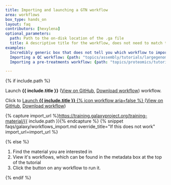 ```yaml
---
title: Importing and launching a GTN workflow
area: workflows
box_type: hands_on
layout: faq
contributors: [hexylena]
optional_parameters:
  path: Path to the on-disk location of the .ga file
  title: A descriptive title for the workflow, does not need to match the workflow file itself
examples:
  Incredibly generic box that does not tell you which workflow to import: {}
  Importing a QC workflow: {path: "topics/assembly/tutorials/largegenome/workflows/Galaxy-Workflow-Data_QC.ga", title:"Galaxy Workflow Data QC" }
  Importing a pre-treatments workflow: {path: "topics/proteomics/tutorials/metaproteomics/workflows/workflow.ga", title:"Pretreatments"}

---
```


{% if include.path %}

<div class="show-when-galaxy-proxy-active">
<span class="workflow" data-workflow="{{ site.url }}{{ site.baseurl }}{{ include.path | convert_workflow_path_to_trs }}">Launch <strong>{{ include.title }}</strong> <i class="fas fa-share-alt" aria-hidden="true"></i></span>
(<a href="https://github.com/galaxyproject/training-material/blob/main/{{ include.path }}">View on GitHub</a>, <a href="https://training.galaxyproject.org/training-material/{{ include.path }}">Download workflow</a>)
workflow.
</div>

<div class="hide-when-galaxy-proxy-active">

Click to 
<a href="https://my.galaxy.training/?path=/workflows/trs_import%3Frun_form=true%26trs_url={{ site.url }}{{ site.baseurl }}{{ include.path | convert_workflow_path_to_trs }}">
    Launch <strong>{{ include.title }}</strong> {% icon workflow aria=false %}
</a>
(<a href="https://github.com/galaxyproject/training-material/blob/main/{{ include.path }}">View on GitHub</a>, <a href="https://training.galaxyproject.org/training-material/{{ include.path }}">Download workflow</a>)

</div>

{% capture import_url %}https://training.galaxyproject.org/training-material/{{ include.path }}{% endcapture %}
{% snippet faqs/galaxy/workflows_import.md override_title="If this does not work" import_url=import_url %}

{% else %}

1. Find the material you are interested in
2. View it's workflows, which can be found in the metadata box at the top of the tutorial
3. Click the button on any workflow to run it.

{% endif %}

